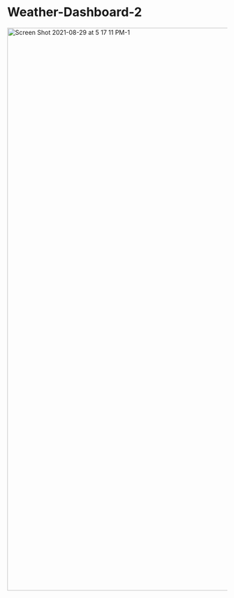 # Weather-Dashboard-2


<img width="1289" alt="Screen Shot 2021-08-29 at 5 17 11 PM-1" src="https://user-images.githubusercontent.com/87398458/131268719-f414ccb9-075d-4510-acd6-5803265cb53b.png">
























